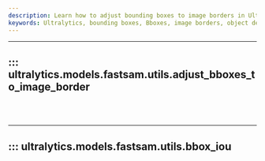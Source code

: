 ```yaml
---
description: Learn how to adjust bounding boxes to image borders in Ultralytics models using the bbox_iou utility. Enhance your object detection performance.
keywords: Ultralytics, bounding boxes, Bboxes, image borders, object detection, bbox_iou, model utilities
---
```


---
## ::: ultralytics.models.fastsam.utils.adjust_bboxes_to_image_border
<br><br>

---
## ::: ultralytics.models.fastsam.utils.bbox_iou
<br><br>
